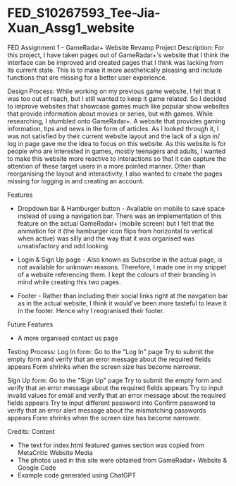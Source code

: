 # FED_S10267593_Tee-Jia-Xuan_Assg1_website
FED Assignment 1 - GameRadar+ Website Revamp
Project Description: For this project, I have taken pages out of GameRadar+'s website that I think the interface can be improved and created pages that I think was lacking from its current state. This is to make it more aesthetically pleasing and include functions that are missing for a better user experience.

Design Process: While working on my previous game website, I felt that it was too out of reach, but I still wanted to keep it game related. So I decided to improve websites that showcase games much like popular show websites that provide information about movies or series, but with games. While researching, I stumbled onto GameRadar+. A website that provides gaming information, tips and news in the form of articles. As I looked through it, I was not satisfied by their current website layout and the lack of a sign in/ log in page gave me the idea to focus on this website. As this website is for people who are interested in games, mostly teenagers and adults, I wanted to make this website more reactive to interactions so that it can capture the attention of these target users in a more pointed manner. Other than reorganising the layout and interactivity, I also wanted to create the pages missing for logging in and creating an account.

Features
- Dropdown bar & Hamburger button - Available on mobile to save space instead of using a navigation bar. There was an implementation of this feature on the actual GameRadar+ (mobile screen) but I felt that the animation for it (the hamburger icon flips from horizontal to vertical when active) was silly and the way that it was organised was unsatisfactory and odd looking.

- Login & Sign Up page - Also known as Subscribe in the actual page, is not available for unknown reasons. Therefore, I made one in my snippet of a website referencing them. I kept the colours of their branding in mind while creating this two pages.

- Footer - Rather than including their social links right at the navgation bar as in the actual website, I think it would've been more tasteful to leave it in the footer. Hence why I reogranised their footer.

Future Features
- A more organised contact us page

Testing Process:
Log In form:
Go to the "Log In" page
Try to submit the empty form and verify that an error message about the required fields appears
Form shrinks when the screen size has become narrower.

Sign Up form:
Go to the "Sign Up" page
Try to submit the empty form and verify that an error message about the required fields appears
Try to input invalid values for email and verify that an error message about the required fields appears
Try to input different password into Confirm password to verify that an error alert message about the mismatching passwords appears
Form shrinks when the screen size has become narrower.

Credits:
Content
- The text for index.html featured games section was copied from MetaCritic Website
Media
- The photos used in this site were obtained from GameRadar+ Website & Google
Code
- Example code generated using ChatGPT
